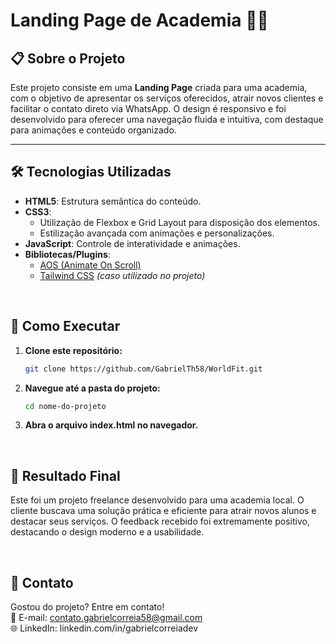 # Landing Page de Academia 🏋️‍♀️  

## 📋 Sobre o Projeto  
Este projeto consiste em uma **Landing Page** criada para uma academia, com o objetivo de apresentar os serviços oferecidos, atrair novos clientes e facilitar o contato direto via WhatsApp. O design é responsivo e foi desenvolvido para oferecer uma navegação fluida e intuitiva, com destaque para animações e conteúdo organizado.  

---

## 🛠️ Tecnologias Utilizadas  
- **HTML5**: Estrutura semântica do conteúdo.  
- **CSS3**:  
  - Utilização de Flexbox e Grid Layout para disposição dos elementos.  
  - Estilização avançada com animações e personalizações.  
- **JavaScript**: Controle de interatividade e animações.  
- **Bibliotecas/Plugins**:  
  - [AOS (Animate On Scroll)](https://michalsnik.github.io/aos/)  
  - [Tailwind CSS](https://tailwindcss.com/) *(caso utilizado no projeto)*  

<br>


## 📖 Como Executar

1. **Clone este repositório:**  
   ```bash
   git clone https://github.com/GabrielTh58/WorldFit.git
   ```

2. **Navegue até a pasta do projeto:**
   ```bash
   cd nome-do-projeto
   ```

3. **Abra o arquivo index.html no navegador.**

<br>

## 🎯 Resultado Final

Este foi um projeto freelance desenvolvido para uma academia local. O cliente buscava uma solução prática e eficiente para atrair novos alunos e destacar seus serviços. O feedback recebido foi extremamente positivo, destacando o design moderno e a usabilidade.

<br>

## 💬 Contato

Gostou do projeto? Entre em contato! <br>
📧 E-mail: contato.gabrielcorreia58@gmail.com <br>
🌐 LinkedIn: linkedin.com/in/gabrielcorreiadev

